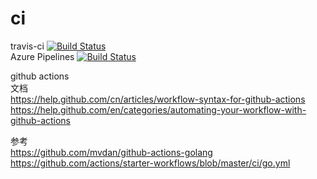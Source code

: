 # ci
travis-ci [![Build Status](https://travis-ci.org/wulinlw/ci.svg?branch=master)](https://travis-ci.org/wulinlw/ci)  
Azure Pipelines [![Build Status](https://dev.azure.com/wulinlw/wulinlw/_apis/build/status/wulinlw.ci?branchName=master)](https://dev.azure.com/wulinlw/wulinlw/_build/latest?definitionId=1&branchName=master)


github actions  
文档  
https://help.github.com/cn/articles/workflow-syntax-for-github-actions  
https://help.github.com/en/categories/automating-your-workflow-with-github-actions  

参考  
https://github.com/mvdan/github-actions-golang  
https://github.com/actions/starter-workflows/blob/master/ci/go.yml

